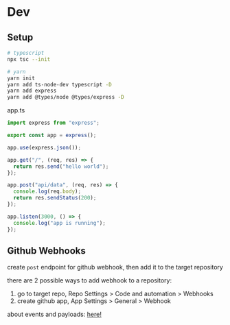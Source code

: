 # Dev

## Setup

```bash
# typescript
npx tsc --init

# yarn
yarn init
yarn add ts-node-dev typescript -D
yarn add express
yarn add @types/node @types/express -D
```

app.ts

```ts
import express from "express";

export const app = express();

app.use(express.json());

app.get("/", (req, res) => {
  return res.send("hello world");
});

app.post("api/data", (req, res) => {
  console.log(req.body);
  return res.sendStatus(200);
});

app.listen(3000, () => {
  console.log("app is running");
});
```

## Github Webhooks

create `post` endpoint for github webhook, then add it to the target repository

there are 2 possible ways to add webhook to a repository:

1. go to target repo, Repo Settings > Code and automation > Webhooks
2. create github app, App Settings > General > Webhook

about events and payloads: [here!](https://docs.github.com/en/developers/webhooks-and-events/webhooks/webhook-events-and-payloads)

